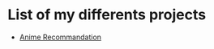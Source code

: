 # List of my differents projects

- [Anime Recommandation](https://wtrystan.github.io/anime_recommandation)
